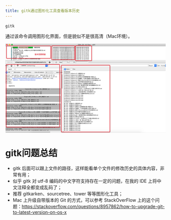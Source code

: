 ```yaml
---
title: gitk通过图形化工具查看版本历史
---
```


```shell
gitk
```

通过该命令调用图形化界面，但是貌似不是很高清（Mac环境）。

![](pic/005.jpg)

# gitk问题总结

- gitk 后面可以跟上文件的路径，这样能看单个文件的修改历史的具体内容，非常有用；
- 似乎 gitk 对 utf-8 编码的中文字符支持存在一定的问题，在我的 IDE 上将中文注释全都变成乱码了；
- 推荐 gitkarken、sourcetree、tower 等等图形化工具；
- Mac 上升级自带版本的 Git 的方式，可以参考 StackOverFlow 上的这个问题：https://stackoverflow.com/questions/8957862/how-to-upgrade-git-to-latest-version-on-os-x
